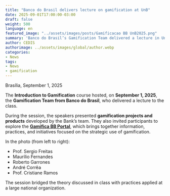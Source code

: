 ```yaml
---
title: "Banco do Brasil delivers lecture on gamification at UnB"
date: 2025-09-01T17:00:00-03:00
draft: false
weight: 500
language: en
featured_image: "../assets/images/posts/Gamificacao BB UnB2025.png"
summary: 'Banco do Brasil’s Gamification Team delivered a lecture in UnB’s Introduction to Gamification course, sharing projects and products and inviting the academic community to explore the Gamifica BB Portal.'
author: CEDIS
authorimage: ../assets/images/global/author.webp
categories:
- News
tags:
- News
- gamification
---
```


Brasília, September 1, 2025  

The **Introduction to Gamification** course hosted, on **September 1, 2025**, the **Gamification Team from Banco do Brasil**, who delivered a lecture to the class.  

During the session, the speakers presented **gamification projects and products** developed by the Bank’s team. They also invited participants to explore the **[Gamifica BB Portal](https://gamifica.apps.bb.com.br)**, which brings together information, practices, and initiatives focused on the strategic use of gamification.  

In the photo (from left to right):  
- Prof. Sergio Freitas  
- Maurílio Fernandes  
- Roberto Garrones  
- André Corrêa  
- Prof. Cristiane Ramos  

The session bridged the theory discussed in class with practices applied at a large national organization.  
